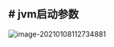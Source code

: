 ## # jvm启动参数

![image-20210108112734881](C:\Users\DELL\AppData\Roaming\Typora\typora-user-images\image-20210108112734881.png)